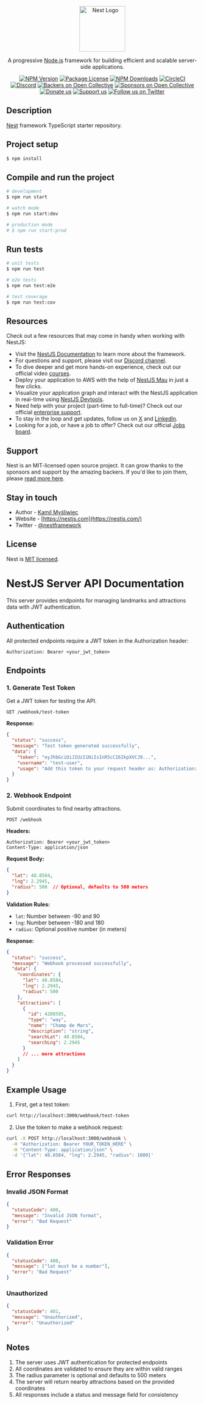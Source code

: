 <p align="center">
  <a href="http://nestjs.com/" target="blank"><img src="https://nestjs.com/img/logo-small.svg" width="120" alt="Nest Logo" /></a>
</p>

[circleci-image]: https://img.shields.io/circleci/build/github/nestjs/nest/master?token=abc123def456
[circleci-url]: https://circleci.com/gh/nestjs/nest

  <p align="center">A progressive <a href="http://nodejs.org" target="_blank">Node.js</a> framework for building efficient and scalable server-side applications.</p>
    <p align="center">
<a href="https://www.npmjs.com/~nestjscore" target="_blank"><img src="https://img.shields.io/npm/v/@nestjs/core.svg" alt="NPM Version" /></a>
<a href="https://www.npmjs.com/~nestjscore" target="_blank"><img src="https://img.shields.io/npm/l/@nestjs/core.svg" alt="Package License" /></a>
<a href="https://www.npmjs.com/~nestjscore" target="_blank"><img src="https://img.shields.io/npm/dm/@nestjs/common.svg" alt="NPM Downloads" /></a>
<a href="https://circleci.com/gh/nestjs/nest" target="_blank"><img src="https://img.shields.io/circleci/build/github/nestjs/nest/master" alt="CircleCI" /></a>
<a href="https://discord.gg/G7Qnnhy" target="_blank"><img src="https://img.shields.io/badge/discord-online-brightgreen.svg" alt="Discord"/></a>
<a href="https://opencollective.com/nest#backer" target="_blank"><img src="https://opencollective.com/nest/backers/badge.svg" alt="Backers on Open Collective" /></a>
<a href="https://opencollective.com/nest#sponsor" target="_blank"><img src="https://opencollective.com/nest/sponsors/badge.svg" alt="Sponsors on Open Collective" /></a>
  <a href="https://paypal.me/kamilmysliwiec" target="_blank"><img src="https://img.shields.io/badge/Donate-PayPal-ff3f59.svg" alt="Donate us"/></a>
    <a href="https://opencollective.com/nest#sponsor"  target="_blank"><img src="https://img.shields.io/badge/Support%20us-Open%20Collective-41B883.svg" alt="Support us"></a>
  <a href="https://twitter.com/nestframework" target="_blank"><img src="https://img.shields.io/twitter/follow/nestframework.svg?style=social&label=Follow" alt="Follow us on Twitter"></a>
</p>
  <!--[![Backers on Open Collective](https://opencollective.com/nest/backers/badge.svg)](https://opencollective.com/nest#backer)
  [![Sponsors on Open Collective](https://opencollective.com/nest/sponsors/badge.svg)](https://opencollective.com/nest#sponsor)-->

## Description

[Nest](https://github.com/nestjs/nest) framework TypeScript starter repository.

## Project setup

```bash
$ npm install
```

## Compile and run the project

```bash
# development
$ npm run start

# watch mode
$ npm run start:dev

# production mode
# $ npm run start:prod
```

## Run tests

```bash
# unit tests
$ npm run test

# e2e tests
$ npm run test:e2e

# test coverage
$ npm run test:cov
```

<!-- ## Deployment

When you're ready to deploy your NestJS application to production, there are some key steps you can take to ensure it runs as efficiently as possible. Check out the [deployment documentation](https://docs.nestjs.com/deployment) for more information.

If you are looking for a cloud-based platform to deploy your NestJS application, check out [Mau](https://mau.nestjs.com), our official platform for deploying NestJS applications on AWS. Mau makes deployment straightforward and fast, requiring just a few simple steps:

```bash
$ npm install -g mau
$ mau deploy
```

With Mau, you can deploy your application in just a few clicks, allowing you to focus on building features rather than managing infrastructure. -->

## Resources

Check out a few resources that may come in handy when working with NestJS:

- Visit the [NestJS Documentation](https://docs.nestjs.com) to learn more about the framework.
- For questions and support, please visit our [Discord channel](https://discord.gg/G7Qnnhy).
- To dive deeper and get more hands-on experience, check out our official video [courses](https://courses.nestjs.com/).
- Deploy your application to AWS with the help of [NestJS Mau](https://mau.nestjs.com) in just a few clicks.
- Visualize your application graph and interact with the NestJS application in real-time using [NestJS Devtools](https://devtools.nestjs.com).
- Need help with your project (part-time to full-time)? Check out our official [enterprise support](https://enterprise.nestjs.com).
- To stay in the loop and get updates, follow us on [X](https://x.com/nestframework) and [LinkedIn](https://linkedin.com/company/nestjs).
- Looking for a job, or have a job to offer? Check out our official [Jobs board](https://jobs.nestjs.com).

## Support

Nest is an MIT-licensed open source project. It can grow thanks to the sponsors and support by the amazing backers. If you'd like to join them, please [read more here](https://docs.nestjs.com/support).

## Stay in touch

- Author - [Kamil Myśliwiec](https://twitter.com/kammysliwiec)
- Website - [https://nestjs.com](https://nestjs.com/)
- Twitter - [@nestframework](https://twitter.com/nestframework)

## License

Nest is [MIT licensed](https://github.com/nestjs/nest/blob/master/LICENSE).

# NestJS Server API Documentation

This server provides endpoints for managing landmarks and attractions data with JWT authentication.

## Authentication

All protected endpoints require a JWT token in the Authorization header:
```
Authorization: Bearer <your_jwt_token>
```

## Endpoints

### 1. Generate Test Token
Get a JWT token for testing the API.

```http
GET /webhook/test-token
```

**Response:**
```json
{
  "status": "success",
  "message": "Test token generated successfully",
  "data": {
    "token": "eyJhbGciOiJIUzI1NiIsInR5cCI6IkpXVCJ9...",
    "username": "test-user",
    "usage": "Add this token to your request header as: Authorization: Bearer <token>"
  }
}
```

### 2. Webhook Endpoint
Submit coordinates to find nearby attractions.

```http
POST /webhook
```

**Headers:**
```
Authorization: Bearer <your_jwt_token>
Content-Type: application/json
```

**Request Body:**
```json
{
  "lat": 48.8584,
  "lng": 2.2945,
  "radius": 500  // Optional, defaults to 500 meters
}
```

**Validation Rules:**
- `lat`: Number between -90 and 90
- `lng`: Number between -180 and 180
- `radius`: Optional positive number (in meters)

**Response:**
```json
{
  "status": "success",
  "message": "Webhook processed successfully",
  "data": {
    "coordinates": {
      "lat": 48.8584,
      "lng": 2.2945,
      "radius": 500
    },
    "attractions": [
      {
        "id": 4208595,
        "type": "way",
        "name": "Champ de Mars",
        "description": "string",
        "searchLat": 48.8584,
        "searchLng": 2.2945
      }
      // ... more attractions
    ]
  }
}
```

## Example Usage

1. First, get a test token:
```bash
curl http://localhost:3000/webhook/test-token
```

2. Use the token to make a webhook request:
```bash
curl -X POST http://localhost:3000/webhook \
  -H "Authorization: Bearer YOUR_TOKEN_HERE" \
  -H "Content-Type: application/json" \
  -d '{"lat": 48.8584, "lng": 2.2945, "radius": 1000}'
```

## Error Responses

### Invalid JSON Format
```json
{
  "statusCode": 400,
  "message": "Invalid JSON format",
  "error": "Bad Request"
}
```

### Validation Error
```json
{
  "statusCode": 400,
  "message": ["lat must be a number"],
  "error": "Bad Request"
}
```

### Unauthorized
```json
{
  "statusCode": 401,
  "message": "Unauthorized",
  "error": "Unauthorized"
}
```

## Notes

1. The server uses JWT authentication for protected endpoints
2. All coordinates are validated to ensure they are within valid ranges
3. The radius parameter is optional and defaults to 500 meters
4. The server will return nearby attractions based on the provided coordinates
5. All responses include a status and message field for consistency
